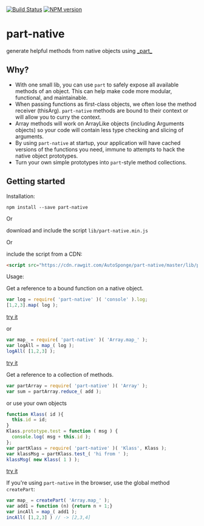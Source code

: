 [![Build Status](https://travis-ci.org/AutoSponge/part-native.png?branch=master)](https://travis-ci.org/AutoSponge/part-native)
[![NPM version](https://badge.fury.io/js/part-native.svg)](http://badge.fury.io/js/part-native)

part-native
===========

generate helpful methods from native objects using [\_part\_](https://github.com/AutoSponge/_part_)

## Why?

- With one small lib, you can use `part` to safely expose all available methods of an object.  This
  can help make code more modular, functional, and maintainable.
- When passing functions as first-class objects, we often lose the method receiver (thisArg).  `part-native`
  methods are bound to their context or will allow you to curry the context.
- Array methods will work on ArrayLike objects (including Arguments objects) so your code will contain
  less type checking and slicing of arguments.
- By using `part-native` at startup, your application will have cached versions of the functions you need,
  immune to attempts to hack the native object prototypes.
- Turn your own simple prototypes into `part`-style method collections.

## Getting started

Installation:

`npm install --save part-native`

Or

download and include the script `lib/part-native.min.js`

Or

include the script from a CDN:

```html
<script src="https://cdn.rawgit.com/AutoSponge/part-native/master/lib/part-native.min.js"></script>
```

Usage:

Get a reference to a bound function on a native object.

```js
var log = require( 'part-native' )( 'console' ).log;
[1,2,3].map( log );
```
[try it](https://tonicdev.com/autosponge/part-native-console-log)

or

```js
var map_ = require( 'part-native' )( 'Array.map_' );
var logAll = map_( log );
logAll( [1,2,3] );
```

[try it](https://tonicdev.com/autosponge/part-native-array-reduce)

Get a reference to a collection of methods.

```js
var partArray = require( 'part-native' )( 'Array' );
var sum = partArray.reduce_( add );
```

or use your own objects

```js
function Klass( id ){
  this.id = id;
}
Klass.prototype.test = function ( msg ) {
  console.log( msg + this.id );
};
var partKlass = require( 'part-native' )( 'Klass', Klass );
var klassMsg = partKlass.test_( 'hi from ' );
klassMsg( new Klass( 1 ) );
```

[try it](https://tonicdev.com/autosponge/part-native-custom-method)

If you're using `part-native` in the browser, use the global method `createPart`:

```js
var map_ = createPart( 'Array.map_' );
var add1 = function (n) {return n + 1;}
var incAll = map_( add1 );
incAll( [1,2,3] ) // -> [2,3,4]
```